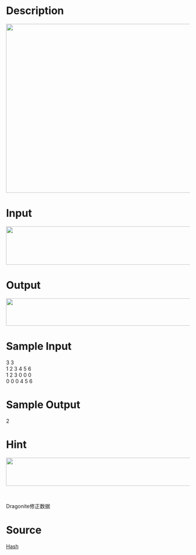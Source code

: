 
# Description

<div class="content"><p><img height="462" alt="" width="781" src="/source/bzoj/3198/img/aHR0cHM6Ly9seWRzeS5jb20vSnVkZ2VPbmxpbmUvdXBsb2FkLzIwMTMwNS8xKDEwKS5qcGc=.jpg"/></p>
<p></p></div>

# Input

<div class="content"><p><img height="105" alt="" width="775" src="/source/bzoj/3198/img/aHR0cHM6Ly9seWRzeS5jb20vSnVkZ2VPbmxpbmUvdXBsb2FkLzIwMTMwNS8yKDIpLmpwZw==.jpg"/></p></div>

# Output

<div class="content"><p><img height="75" alt="" width="767" src="/source/bzoj/3198/img/aHR0cHM6Ly9seWRzeS5jb20vSnVkZ2VPbmxpbmUvdXBsb2FkLzIwMTMwNS8zLmpwZw==.jpg"/></p></div>

# Sample Input

<div class="content"><span class="sampledata">3 3 <br/>
1 2 3 4 5 6<br/>
1 2 3 0 0 0<br/>
0 0 0 4 5 6<br/>
</span></div>

# Sample Output

<div class="content"><span class="sampledata">2</span></div>

# Hint

<div class="content"><p></p><p><img height="77" alt="" width="766" src="/source/bzoj/3198/img/aHR0cHM6Ly9seWRzeS5jb20vSnVkZ2VPbmxpbmUvdXBsb2FkLzIwMTMwNS81LmpwZw==.jpg"/></p><br/>
<p>Dragonite修正数据</p><p></p></div>

# Source

<div class="content"><p><a href="problemset.php?search=Hash ">Hash </a></p></div>

